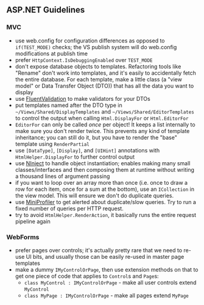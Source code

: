 ## ASP.NET Guidelines

### MVC

 * use web.config for configuration differences as opposed to
   `if(TEST_MODE)` checks; the VS publish system will do web.config
   modifications at publish time
 * prefer `HttpContext.IsDebuggingEnabled` over `TEST_MODE`
 * don't expose database objects to templates. Refactoring tools like
   "Rename" don't work into templates, and it's easily to accidentally
   fetch the entire database. For each template, make a little class
   (a "view model" or Data Transfer Object (DTO)) that has all the
   data you want to display
 * use [FluentValidation] to make validators for your DTOs
 * put templates named after the DTO type in
   `~/Views/Shared/DisplayTemplates` and
   `~/Views/Shared/EditorTemplates` to control the output when calling
   `Html.DisplayFor` or `Html.EditorFor`
 * `EditorFor` can only be called _once_ per object! It keeps a list
   internally to make sure you don't render twice. This prevents any
   kind of template inheritance; you can still do it, but you have to
   render the "base" template using `RenderPartial`
 * use `[DataType]`, `[Display]`, and `[UIHint]` annotations with
   `HtmlHelper.DisplayFor` to further control output
 * use [NInject] to handle object instantiation; enables making many
   small classes/interfaces and then composing them at runtime without
   writing a thousand lines of argument passing
 * if you want to loop over an array more than once (i.e. once to draw
   a row for each item, once for a sum at the bottom), use an
   `ICollection` in the view model. This will ensure we don't do
   duplicate queries.
 * use [MiniProfiler] to get alerted about duplicate/slow queries. Try
   to run a fixed number of queries per HTTP request.
 * try to avoid `HtmlHelper.RenderAction`, it basically runs the
   entire request pipeline again

[FluentValidation]: http://fluentvalidation.codeplex.com/
[NInject]: http://www.ninject.org/
[MiniProfiler]: https://www.nuget.org/packages/MiniProfiler


### WebForms

 * prefer pages over controls; it's actually pretty rare that we need
   to re-use UI bits, and usually those can be easily re-used in
   master page templates
 * make a dummy `IMyControlOrPage`, then use extension methods on that
   to get one piece of code that applies to `Control`s and `Page`s:
    * `class MyControl : IMyControlOrPage` - make all user controls
      extend `MyControl`
	* `class MyPage : IMyControlOrPage` - make all pages extend
      `MyPage`
